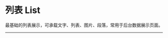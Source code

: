 # 列表 List

最基础的列表展示，可承载文字、列表、图片、段落，常用于后台数据展示页面。

---

<script setup>
import ListBasicUse from "./component/list-basic-use.md"
import ListSize from "./component/list-size.md"
import ListItem from "./component/list-item.md"
import ListAction from "./component/list-action.md"
import ListVerticalStyle from "./component/list-vertical-style.md"
import ListScroll from "./component/list-scroll.md"
import ListVirtualScroll from "./component/list-virtual-scroll.md"
import ListApi from "./component/list-api.md"
import ListTip from "./component/list-tip.md"
</script>

<client-only>
<list-basic-use />
<list-size />
<list-item />
<list-action />
<list-vertical-style />
<list-scroll />
<list-virtual-scroll />
</client-only>
<list-api />
<list-tip />
